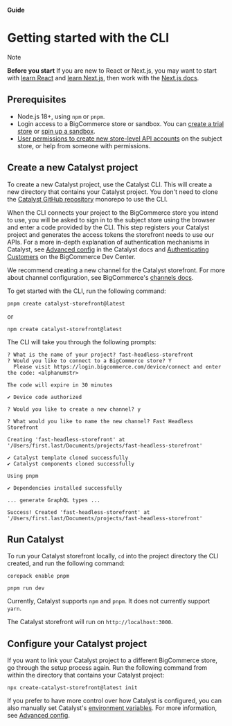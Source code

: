 **Guide**
# Getting started with the CLI

> [!NOTE]
> **Before you start**
> If you are new to React or Next.js, you may want to start with [learn React](https://react.dev/learn) and [learn Next.js](https://nextjs.org/learn-pages-router/basics/create-nextjs-app), then work with the [Next.js docs](https://nextjs.org/docs).

## Prerequisites

* Node.js 18+, using `npm` or `pnpm`.
* Login access to a BigCommerce store or sandbox. You can [create a trial store](https://bigcommerce.com/start-your-trial/) or [spin up a sandbox](https://start.bigcommerce.com/developer-sandbox/).
* [User permissions to create new store-level API accounts](https://support.bigcommerce.com/s/article/User-Permissions#highrisk) on the subject store, or help from someone with permissions.

<!-- At which step in this guide do we need the store-level API accounts? -->

## Create a new Catalyst project

To create a new Catalyst project, use the Catalyst CLI. This will create a new directory that contains your Catalyst project. You don't need to clone the [Catalyst GitHub repository](https://github.com/bigcommerce/catalyst) monorepo to use the CLI.

When the CLI connects your project to the BigCommerce store you intend to use, you will be asked to sign in to the subject store using the browser and enter a code provided by the CLI. This step registers your Catalyst project and generates the access tokens the storefront needs to use our APIs. For a more in-depth explanation of authentication mechanisms in Catalyst, see [Advanced config](/docs/monorepo.md) in the Catalyst docs and [Authenticating Customers](https://developer.bigcommerce.com/docs/start/authentication/customer-login) on the BigCommerce Dev Center.

We recommend creating a new channel for the Catalyst storefront. For more about channel configuration, see BigCommerce's [channels docs](https://developer.bigcommerce.com/docs/storefront/headless/channels).

To get started with the CLI, run the following command:

```shell
pnpm create catalyst-storefront@latest
```

or

```shell
npm create catalyst-storefront@latest
```

The CLI will take you through the following prompts:

```shell
? What is the name of your project? fast-headless-storefront
? Would you like to connect to a BigCommerce store? Y
  Please visit https://login.bigcommerce.com/device/connect and enter the code: <alphanumstr>

The code will expire in 30 minutes

✔ Device code authorized

? Would you like to create a new channel? y

? What would you like to name the new channel? Fast Headless Storefront

Creating 'fast-headless-storefront' at '/Users/first.last/Documents/projects/fast-headless-storefront'

✔ Catalyst template cloned successfully
✔ Catalyst components cloned successfully

Using pnpm

✔ Dependencies installed successfully

... generate GraphQL types ...

Success! Created 'fast-headless-storefront' at '/Users/first.last/Documents/projects/fast-headless-storefront'
```

## Run Catalyst

To run your Catalyst storefront locally, `cd` into the project directory the CLI created, and run the following command:

```shell
corepack enable pnpm

pnpm run dev
```

Currently, Catalyst supports `npm` and `pnpm`. It does not currently support `yarn`.

The Catalyst storefront will run on `http://localhost:3000`.

## Configure your Catalyst project

If you want to link your Catalyst project to a different BigCommerce store, go through the setup process again. Run the following command from within the directory that contains your Catalyst project:

```shell
npx create-catalyst-storefront@latest init
```

If you prefer to have more control over how Catalyst is configured, you can also manually set Catalyst's [environment variables](/docs/environment-variables.md). For more information, see [Advanced config](/docs/monorepo.md).
